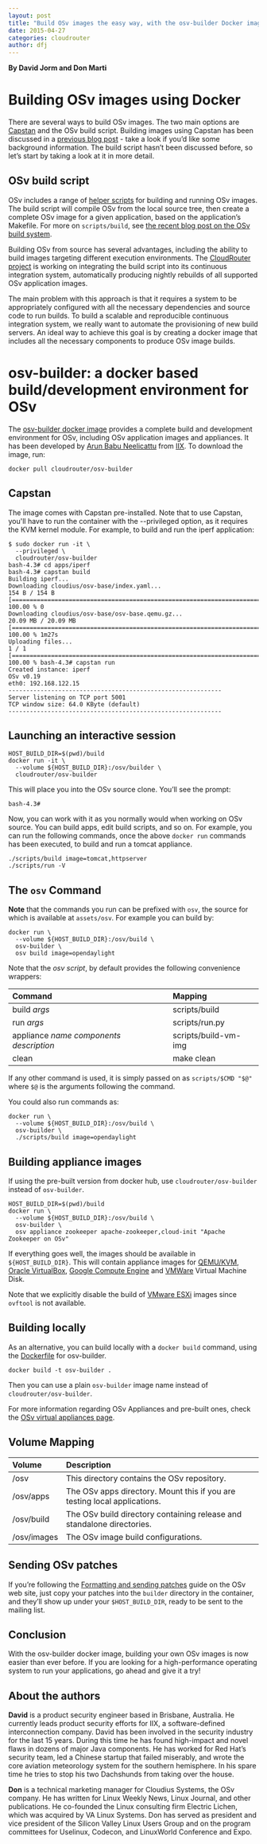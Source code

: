 ```yaml
---
layout: post
title: "Build OSv images the easy way, with the osv-builder Docker image"
date: 2015-04-27
categories: cloudrouter
author: dfj
---
```


**By David Jorm and Don Marti**

# Building OSv images using Docker

There are several ways to build OSv images. The two main options are [Capstan](http://osv.io/capstan/) and the OSv build script. Building images using Capstan has been discussed in a [previous blog post](https://cloudrouter.org/cloudrouter/2015/04/09/opendaylight-on-osv.html) - take a look if you’d like some background information. The build script hasn’t been discussed before, so let’s start by taking a look at it in more detail.

## OSv build script

OSv includes a range of [helper scripts](https://github.com/cloudius-systems/osv/tree/master/scripts) for building and running OSv images. The build script will compile OSv from the local source tree, then create a complete OSv image for a given application, based on the application’s Makefile. For more on `scripts/build`, see [the recent blog post on the OSv build system](http://osv.io/blog/blog/2015/04/08/makefile/).

Building OSv from source has several advantages, including the ability to build images targeting different execution environments. The [CloudRouter project](https://cloudrouter.org) is working on integrating the build script into its continuous integration system, automatically producing nightly rebuilds of all supported OSv application images.

The main problem with this approach is that it requires a system to be appropriately configured with all the necessary dependencies and source code to run builds. To build a scalable and reproducible continuous integration system, we really want to automate the provisioning of new build servers. An ideal way to achieve this goal is by creating a docker image that includes all the necessary components to produce OSv image builds.

# osv-builder: a docker based build/development environment for OSv

The [osv-builder docker image](https://registry.hub.docker.com/u/cloudrouter/osv-builder/) provides a complete build and development environment for OSv, including OSv application images and appliances. It has been developed by [Arun Babu Neelicattu](https://github.com/abn/) from [IIX](http://iix.net). To download the image, run:

~~~~~~
docker pull cloudrouter/osv-builder
~~~~~~

## Capstan

The image comes with Capstan pre-installed. Note that to use Capstan, you'll have to run the container with the --privileged option, as it requires the KVM kernel module. For example, to build and run the iperf application:

~~~~~~
$ sudo docker run -it \
  --privileged \
  cloudrouter/osv-builder
bash-4.3# cd apps/iperf
bash-4.3# capstan build
Building iperf...
Downloading cloudius/osv-base/index.yaml...
154 B / 154 B [=================================================================================================================] 100.00 % 0
Downloading cloudius/osv-base/osv-base.qemu.gz...
20.09 MB / 20.09 MB [=======================================================================================================] 100.00 % 1m27s
Uploading files...
1 / 1 [=========================================================================================================================] 100.00 % bash-4.3# capstan run
Created instance: iperf
OSv v0.19
eth0: 192.168.122.15
------------------------------------------------------------
Server listening on TCP port 5001
TCP window size: 64.0 KByte (default)
------------------------------------------------------------
~~~~~~
## Launching an interactive session

~~~~~~
HOST_BUILD_DIR=$(pwd)/build
docker run -it \
  --volume ${HOST_BUILD_DIR}:/osv/builder \
  cloudrouter/osv-builder
~~~~~~

This will place you into the OSv source clone.  You’ll see the prompt:

~~~~~~
bash-4.3# 
~~~~~~

Now, you can work with it as you normally would when working on OSv source.  You can build apps, edit build scripts, and so on. For example, you can run the following commands, once the above `docker run` commands has been executed, to build and run a tomcat appliance.

~~~~~~
./scripts/build image=tomcat,httpserver
./scripts/run -V
~~~~~~

## The `osv` Command

**Note** that the commands you run can be prefixed with `osv`, the source for which is available at `assets/osv`. For example you can build by:

~~~~~~
docker run \
  --volume ${HOST_BUILD_DIR}:/osv/build \
  osv-builder \
  osv build image=opendaylight
~~~~~~

Note that the _osv script_, by default provides the following convenience wrappers:

| Command  | Mapping |
| :------------ | :------------ |
| build _args_ | scripts/build |
| run _args_ | scripts/run.py |
| appliance _name_ _components_ _description_ | scripts/build-vm-img |
| clean | make clean |

If any other command is used, it is simply passed on as `scripts/$CMD "$@"` where `$@` is the arguments following the command.

You could also run commands as:

~~~~~~
docker run \
  --volume ${HOST_BUILD_DIR}:/osv/build \
  osv-builder \
  ./scripts/build image=opendaylight
~~~~~~

## Building appliance images

If using the pre-built version from docker hub, use `cloudrouter/osv-builder` instead of `osv-builder`.

~~~~~~
HOST_BUILD_DIR=$(pwd)/build
docker run \
  --volume ${HOST_BUILD_DIR}:/osv/build \
  osv-builder \
  osv appliance zookeeper apache-zookeeper,cloud-init "Apache Zookeeper on OSv"
~~~~~~

If everything goes well, the images should be available in `${HOST_BUILD_DIR}`. This will contain appliance images for [QEMU/KVM](http://wiki.qemu.org/KVM), [Oracle VirtualBox](https://www.virtualbox.org/), [Google Compute Engine](https://cloud.google.com/compute/) and [VMWare](https://www.vmware.com/) Virtual Machine Disk.

Note that we explicitly disable the build of [VMware ESXi](http://www.vmware.com/products/esxi-and-esx/overview) images since `ovftool` is not available.

## Building locally

As an alternative, you can build locally with a `docker build` command, using the [Dockerfile](https://registry.hub.docker.com/u/cloudrouter/osv-builder/dockerfile/) for osv-builder.

~~~~~~
docker build -t osv-builder .
~~~~~~

Then you can use a plain `osv-builder` image name instead of `cloudrouter/osv-builder`.

For more information regarding OSv Appliances and pre-built ones, check the [OSv virtual appliances page](http://osv.io/virtual-appliances/).

## Volume Mapping

| Volume  | Description |
| :------------ | :------------ |
| /osv | This directory contains the OSv repository. |
| /osv/apps | The OSv apps directory. Mount this if you are testing local applications. |
| /osv/build | The OSv build directory containing release and standalone directories. |
| /osv/images | The OSv image build configurations. |

## Sending OSv patches

If you’re following the [Formatting and sending patches](https://github.com/cloudius-systems/osv/wiki/Formatting-and-sending-patches) guide on the OSv web site, just copy your patches into the `builder` directory in the container, and they’ll show up under your `$HOST_BUILD_DIR`, ready to be sent to the mailing list.

## Conclusion

With the osv-builder docker image, building your own OSv images is now easier than ever before. If you are looking for a high-performance operating system to run your applications, go ahead and give it a try!

## About the authors

**David** is a product security engineer based in Brisbane, Australia. He currently leads product security efforts for IIX, a software-defined interconnection company. David has been involved in the security industry for the last 15 years. During this time he has found high-impact and novel flaws in dozens of major Java components. He has worked for Red Hat’s security team, led a Chinese startup that failed miserably, and wrote the core aviation meteorology system for the southern hemisphere. In his spare time he tries to stop his two Dachshunds from taking over the house.

**Don** is a technical marketing manager for Cloudius Systems, the OSv company. He has written for Linux Weekly News, Linux Journal, and other publications. He co-founded the Linux consulting firm Electric Lichen, which was acquired by VA Linux Systems. Don has served as president and vice president of the Silicon Valley Linux Users Group and on the program committees for Uselinux, Codecon, and LinuxWorld Conference and Expo.
